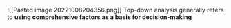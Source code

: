 ![[Pasted image 20221008204356.png]]
Top-down analysis generally refers to **using comprehensive factors as a basis for decision-making**
